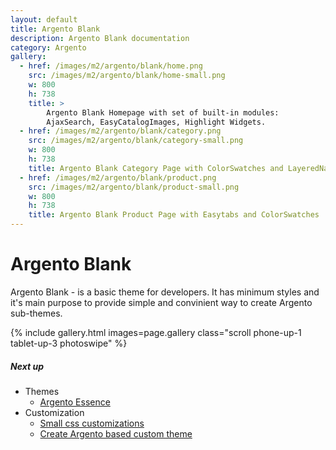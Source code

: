 ```yaml
---
layout: default
title: Argento Blank
description: Argento Blank documentation
category: Argento
gallery:
  - href: /images/m2/argento/blank/home.png
    src: /images/m2/argento/blank/home-small.png
    w: 800
    h: 738
    title: >
        Argento Blank Homepage with set of built-in modules:
        AjaxSearch, EasyCatalogImages, Highlight Widgets.
  - href: /images/m2/argento/blank/category.png
    src: /images/m2/argento/blank/category-small.png
    w: 800
    h: 738
    title: Argento Blank Category Page with ColorSwatches and LayeredNavigation
  - href: /images/m2/argento/blank/product.png
    src: /images/m2/argento/blank/product-small.png
    w: 800
    h: 738
    title: Argento Blank Product Page with Easytabs and ColorSwatches
---
```


# Argento Blank

Argento Blank - is a basic theme for developers. It has minimum styles
and it's main purpose to provide simple and convinient way to create Argento 
sub-themes.

{% include gallery.html images=page.gallery class="scroll phone-up-1 tablet-up-3 photoswipe" %}

##### Next up

 -  Themes
    - [Argento Essence](/m2/argento/essence/)
 -  Customization
    - [Small css customizations](/m2/argento/custom-css/)
    - [Create Argento based custom theme](/m2/argento/custom-theme/)
